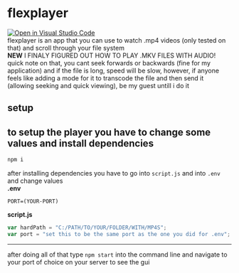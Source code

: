 # flexplayer

[![Open in Visual Studio Code](https://open.vscode.dev/badges/open-in-vscode.svg)](https://open.vscode.dev/koneko/flexplayer)
<br>
flexplayer is an app that you can use to watch .mp4 videos (only tested on that) and scroll through your file system <br>
**NEW** I FINALY FIGURED OUT HOW TO PLAY .MKV FILES WITH AUDIO! quick note on that, you cant seek forwards or backwards (fine for my application) and if the file is long, speed will be slow, however, if anyone feels like adding a mode for it to transcode the file and then send it (allowing seeking and quick viewing), be my guest untill i do it

## setup

## to setup the player you have to change some values and install dependencies

```s
npm i
```

after installing dependencies you have to go into `script.js` and into `.env` and change values
<br>
**.env**

```
PORT=(YOUR-PORT)
```

**script.js**

```js
var hardPath = "C:/PATH/TO/YOUR/FOLDER/WITH/MP4S";
var port = "set this to be the same port as the one you did for .env";
```

---

after doing all of that type `npm start` into the command line and navigate to your port of choice on your server to see the gui
